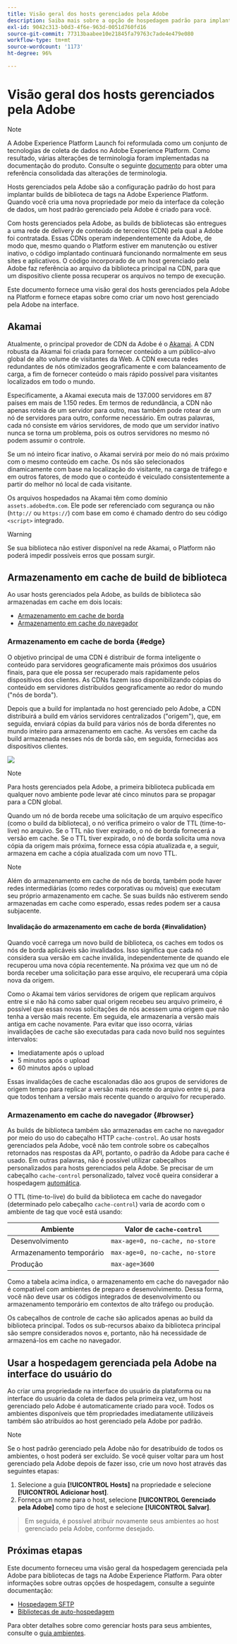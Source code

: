 ```yaml
---
title: Visão geral dos hosts gerenciados pela Adobe
description: Saiba mais sobre a opção de hospedagem padrão para implantar builds de biblioteca de tags na Adobe Experience Platform.
exl-id: 9042c313-b0d3-4f6e-963d-0051d760fd16
source-git-commit: 77313baabee10e21845fa79763c7ade4e479e080
workflow-type: tm+mt
source-wordcount: '1173'
ht-degree: 96%

---
```


# Visão geral dos hosts gerenciados pela Adobe

>[!NOTE]
>
>A Adobe Experience Platform Launch foi reformulada como um conjunto de tecnologias de coleta de dados no Adobe Experience Platform. Como resultado, várias alterações de terminologia foram implementadas na documentação do produto. Consulte o seguinte [documento](../../../term-updates.md) para obter uma referência consolidada das alterações de terminologia.

Hosts gerenciados pela Adobe são a configuração padrão do host para implantar builds de biblioteca de tags na Adobe Experience Platform. Quando você cria uma nova propriedade por meio da interface da coleção de dados, um host padrão gerenciado pela Adobe é criado para você.

Com hosts gerenciados pela Adobe, as builds de bibliotecas são entregues a uma rede de delivery de conteúdo de terceiros (CDN) pela qual a Adobe foi contratada. Essas CDNs operam independentemente da Adobe, de modo que, mesmo quando o Platform estiver em manutenção ou estiver inativo, o código implantado continuará funcionando normalmente em seus sites e aplicativos. O código incorporado de um host gerenciado pela Adobe faz referência ao arquivo da biblioteca principal na CDN, para que um dispositivo cliente possa recuperar os arquivos no tempo de execução.

Este documento fornece uma visão geral dos hosts gerenciados pela Adobe na Platform e fornece etapas sobre como criar um novo host gerenciado pela Adobe na interface.

## Akamai

Atualmente, o principal provedor de CDN da Adobe é o [Akamai](https://www.akamai.com/br/pt/). A CDN robusta da Akamai foi criada para fornecer conteúdo a um público-alvo global de alto volume de visitantes da Web. A CDN executa redes redundantes de nós otimizados geograficamente e com balanceamento de carga, a fim de fornecer conteúdo o mais rápido possível para visitantes localizados em todo o mundo.

Especificamente, a Akamai executa mais de 137.000 servidores em 87 países em mais de 1.150 redes. Em termos de redundância, a CDN não apenas roteia de um servidor para outro, mas também pode rotear de um nó de servidores para outro, conforme necessário. Em outras palavras, cada nó consiste em vários servidores, de modo que um servidor inativo nunca se torna um problema, pois os outros servidores no mesmo nó podem assumir o controle.

Se um nó inteiro ficar inativo, o Akamai servirá por meio do nó mais próximo com o mesmo conteúdo em cache. Os nós são selecionados dinamicamente com base na localização do visitante, na carga de tráfego e em outros fatores, de modo que o conteúdo é veiculado consistentemente a partir do melhor nó local de cada visitante.

Os arquivos hospedados na Akamai têm como domínio `assets.adobedtm.com`. Ele pode ser referenciado com segurança ou não (`http://` ou `https://`) com base em como é chamado dentro do seu código `<script>` integrado.

>[!WARNING]
>
>Se sua biblioteca não estiver disponível na rede Akamai, o Platform não poderá impedir possíveis erros que possam surgir.

## Armazenamento em cache de build de biblioteca

Ao usar hosts gerenciados pela Adobe, as builds de biblioteca são armazenadas em cache em dois locais:

* [Armazenamento em cache de borda](#edge)
* [Armazenamento em cache do navegador](#browser)

### Armazenamento em cache de borda {#edge}

O objetivo principal de uma CDN é distribuir de forma inteligente o conteúdo para servidores geograficamente mais próximos dos usuários finais, para que ele possa ser recuperado mais rapidamente pelos dispositivos dos clientes. As CDNs fazem isso disponibilizando cópias do conteúdo em servidores distribuídos geograficamente ao redor do mundo (&quot;nós de borda&quot;).

Depois que a build for implantada no host gerenciado pelo Adobe, a CDN distribuirá a build em vários servidores centralizados (&quot;origem&quot;), que, em seguida, enviará cópias da build para vários nós de borda diferentes no mundo inteiro para armazenamento em cache. As versões em cache da build armazenada nesses nós de borda são, em seguida, fornecidas aos dispositivos clientes.

![](../images/cdn-diagram.png)

>[!NOTE]
>
>Para hosts gerenciados pela Adobe, a primeira biblioteca publicada em qualquer novo ambiente pode levar até cinco minutos para se propagar para a CDN global.

Quando um nó de borda recebe uma solicitação de um arquivo específico (como o build da biblioteca), o nó verifica primeiro o valor de TTL (time-to-live) no arquivo. Se o TTL não tiver expirado, o nó de borda fornecerá a versão em cache. Se o TTL tiver expirado, o nó de borda solicita uma nova cópia da origem mais próxima, fornece essa cópia atualizada e, a seguir, armazena em cache a cópia atualizada com um novo TTL.

>[!NOTE]
>
>Além do armazenamento em cache de nós de borda, também pode haver redes intermediárias (como redes corporativas ou móveis) que executam seu próprio armazenamento em cache. Se suas builds não estiverem sendo armazenadas em cache como esperado, essas redes podem ser a causa subjacente.

#### Invalidação do armazenamento em cache de borda {#invalidation}

Quando você carrega um novo build de biblioteca, os caches em todos os nós de borda aplicáveis são invalidados. Isso significa que cada nó considera sua versão em cache inválida, independentemente de quando ele recuperou uma nova cópia recentemente. Na próxima vez que um nó de borda receber uma solicitação para esse arquivo, ele recuperará uma cópia nova da origem.

Como o Akamai tem vários servidores de origem que replicam arquivos entre si e não há como saber qual origem recebeu seu arquivo primeiro, é possível que essas novas solicitações de nós acessem uma origem que não tenha a versão mais recente. Em seguida, ele armazenaria a versão mais antiga em cache novamente. Para evitar que isso ocorra, várias invalidações de cache são executadas para cada novo build nos seguintes intervalos:

* Imediatamente após o upload
* 5 minutos após o upload
* 60 minutos após o upload

Essas invalidações de cache escalonadas dão aos grupos de servidores de origem tempo para replicar a versão mais recente do arquivo entre si, para que todos tenham a versão mais recente quando o arquivo for recuperado.

### Armazenamento em cache do navegador {#browser}

As builds de biblioteca também são armazenadas em cache no navegador por meio do uso do cabeçalho HTTP `cache-control`. Ao usar hosts gerenciados pela Adobe, você não tem controle sobre os cabeçalhos retornados nas respostas da API, portanto, o padrão da Adobe para cache é usado. Em outras palavras, não é possível utilizar cabeçalhos personalizados para hosts gerenciados pela Adobe. Se precisar de um cabeçalho `cache-control` personalizado, talvez você queira considerar a hospedagem [automática](self-hosting-libraries.md).

O TTL (time-to-live) do build da biblioteca em cache do navegador (determinado pelo cabeçalho `cache-control`) varia de acordo com o ambiente de tag que você está usando:

| Ambiente | Valor de `cache-control` |
| --- | --- |
| Desenvolvimento | `max-age=0, no-cache, no-store` |
| Armazenamento temporário | `max-age=0, no-cache, no-store` |
| Produção | `max-age=3600` |

Como a tabela acima indica, o armazenamento em cache do navegador não é compatível com ambientes de preparo e desenvolvimento. Dessa forma, você não deve usar os códigos integrados de desenvolvimento ou armazenamento temporário em contextos de alto tráfego ou produção.

Os cabeçalhos de controle de cache são aplicados apenas ao build da biblioteca principal. Todos os sub-recursos abaixo da biblioteca principal são sempre considerados novos e, portanto, não há necessidade de armazená-los em cache no navegador.

## Usar a hospedagem gerenciada pela Adobe na interface do usuário do 

Ao criar uma propriedade na interface do usuário da plataforma ou na interface do usuário da coleta de dados pela primeira vez, um host gerenciado pelo Adobe é automaticamente criado para você. Todos os ambientes disponíveis que têm propriedades imediatamente utilizáveis também são atribuídos ao host gerenciado pela Adobe por padrão.

>[!NOTE]
>
>Se o host padrão gerenciado pela Adobe não for desatribuído de todos os ambientes, o host poderá ser excluído. Se você quiser voltar para um host gerenciado pela Adobe depois de fazer isso, crie um novo host através das seguintes etapas:
>
>1. Selecione a guia **[!UICONTROL Hosts]** na propriedade e selecione **[!UICONTROL Adicionar host]**.
>1. Forneça um nome para o host, selecione **[!UICONTROL Gerenciado pela Adobe]** como tipo de host e selecione **[!UICONTROL Salvar]**.

>
>Em seguida, é possível atribuir novamente seus ambientes ao host gerenciado pela Adobe, conforme desejado.

## Próximas etapas

Este documento forneceu uma visão geral da hospedagem gerenciada pela Adobe para bibliotecas de tags na Adobe Experience Platform. Para obter informações sobre outras opções de hospedagem, consulte a seguinte documentação:

* [Hospedagem SFTP](./sftp-host.md)
* [Bibliotecas de auto-hospedagem](./self-hosting-libraries.md)

Para obter detalhes sobre como gerenciar hosts para seus ambientes, consulte o [guia ambientes](../environments.md).
